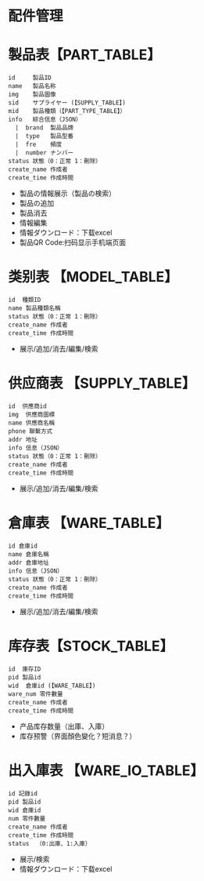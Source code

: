 # 配件管理

# 製品表【PART_TABLE】
```
id     製品ID
name   製品名称
img    製品圖像
sid    サプライヤー (【SUPPLY_TABLE】)
mid    製品種類（【PART_TYPE_TABLE】）
info   綜合信息（JSON）
  |  brand  製品品牌
  |  type   製品型番
  |  fre    頻度
  |  number ナンバー
status 狀態（0：正常 1：刪除）
create_name 作成者
create_time 作成時間
```

- 製品の情報展示（製品の検索）
- 製品の追加
- 製品消去
- 情報編集
- 情報ダウンロード：下载excel
- 製品QR Code:扫码显示手机端页面


# 类别表 【MODEL_TABLE】
```
id  種類ID
name 製品種類名稱
status 狀態（0：正常 1：刪除）
create_name 作成者
create_time 作成時間
```

- 展示/追加/消去/編集/検索


# 供应商表 【SUPPLY_TABLE】
```
id  供應商id
img  供應商圖標
name 供應商名稱
phone 聯繫方式
addr 地址
info 信息（JSON）
status 狀態（0：正常 1：刪除）
create_name 作成者
create_time 作成時間
```

- 展示/追加/消去/編集/検索
  

# 倉庫表 【WARE_TABLE】
```
id 倉庫id
name 倉庫名稱
addr 倉庫地址
info 信息（JSON）
status 狀態（0：正常 1：刪除）
create_name 作成者
create_time 作成時間
```

- 展示/追加/消去/編集/検索



# 库存表【STOCK_TABLE】
```
id  庫存ID
pid 製品id
wid  倉庫id (【WARE_TABLE】)
ware_num 零件數量
create_name 作成者
create_time 作成時間
```

- 产品库存数量（出庫、入庫）
- 库存预警（界面顏色變化？短消息？）



# 出入庫表 【WARE_IO_TABLE】
```
id 記錄id
pid 製品id
wid 倉庫id
num 零件數量
create_name 作成者
create_time 作成時間
status  （0:出庫、1:入庫）
```

- 展示/検索
- 情報ダウンロード：下载excel
